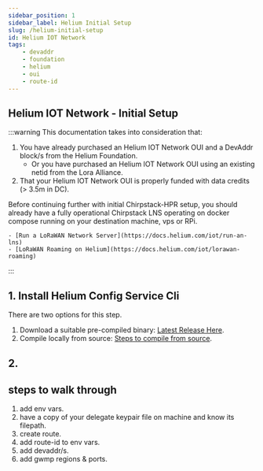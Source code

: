 ```yaml
---
sidebar_position: 1
sidebar_label: Helium Initial Setup
slug: /helium-initial-setup
id: Helium IOT Network
tags:
    - devaddr
    - foundation
    - helium
    - oui
    - route-id
---
```


## Helium IOT Network - Initial Setup

:::warning
This documentation takes into consideration that:
1. You have already purchased an Helium IOT Network OUI and a DevAddr block/s from the Helium Foundation.
    - Or you have purchased an Helium IOT Network OUI using an existing netid from the Lora Alliance.
2. That your Helium IOT Network OUI is properly funded with data credits (> 3.5m in DC).

Before continuing further with initial Chirpstack-HPR setup, you should already have a fully operational Chirpstack LNS operating on docker compose running on your destination machine, vps or RPi.

    - [Run a LoRaWAN Network Server](https://docs.helium.com/iot/run-an-lns)
    - [LoRaWAN Roaming on Helium](https://docs.helium.com/iot/lorawan-roaming)
:::


## 1. Install Helium Config Service Cli

There are two options for this step.
1. Download a suitable pre-compiled binary: [Latest Release Here](https://github.com/helium/helium-config-service-cli/releases).
2. Compile locally from source: [Steps to compile from source](https://docs.helium.com/iot/run-an-lns/buy-an-oui#install-cli).


## 2. 
## steps to walk through
1. add env vars.
2. have a copy of your delegate keypair file on machine and know its filepath.
3. create route.
4. add route-id to env vars.
5. add devaddr/s.
6. add gwmp regions & ports.
